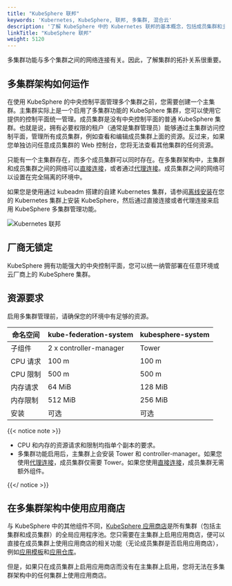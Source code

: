 ```yaml
---
title: "KubeSphere 联邦"
keywords: 'Kubernetes, KubeSphere, 联邦, 多集群, 混合云'
description: '了解 KubeSphere 中的 Kubernetes 联邦的基本概念，包括成员集群和主集群。'
linkTitle: "KubeSphere 联邦"
weight: 5120
---
```


多集群功能与多个集群之间的网络连接有关。因此，了解集群的拓扑关系很重要。

## 多集群架构如何运作

在使用 KubeSphere 的中央控制平面管理多个集群之前，您需要创建一个主集群。主集群实际上是一个启用了多集群功能的 KubeSphere 集群，您可以使用它提供的控制平面统一管理。成员集群是没有中央控制平面的普通 KubeSphere 集群。也就是说，拥有必要权限的租户（通常是集群管理员）能够通过主集群访问控制平面，管理所有成员集群，例如查看和编辑成员集群上面的资源。反过来，如果您单独访问任意成员集群的 Web 控制台，您将无法查看其他集群的任何资源。

只能有一个主集群存在，而多个成员集群可以同时存在。在多集群架构中，主集群和成员集群之间的网络可以[直接连接](../../enable-multicluster/direct-connection/)，或者通过[代理连接](../../enable-multicluster/agent-connection/)。成员集群之间的网络可以设置在完全隔离的环境中。

如果您是使用通过 kubeadm 搭建的自建 Kubernetes 集群，请参阅[离线安装](../../../installing-on-kubernetes/on-prem-kubernetes/install-ks-on-linux-airgapped/)在您的 Kubernetes 集群上安装 KubeSphere，然后通过直接连接或者代理连接来启用 KubeSphere 多集群管理功能。

![Kubernetes 联邦](/images/docs/v3.3/zh-cn/multicluster-management/introduction/kubesphere-federation/kubesphere-federation.png)

## 厂商无锁定

KubeSphere 拥有功能强大的中央控制平面，您可以统一纳管部署在任意环境或云厂商上的 KubeSphere 集群。

## 资源要求

启用多集群管理前，请确保您的环境中有足够的资源。

| 命名空间 | kube-federation-system | kubesphere-system |
| -------- | ---------------------- | ----------------- |
| 子组件   | 2 x controller-manager  | Tower             |
| CPU 请求 | 100 m                  | 100 m             |
| CPU 限制 | 500 m                  | 500 m             |
| 内存请求 | 64 MiB                 | 128 MiB           |
| 内存限制 | 512 MiB                | 256 MiB           |
| 安装     | 可选                   | 可选              |

{{< notice note >}}

- CPU 和内存的资源请求和限制均指单个副本的要求。
- 多集群功能启用后，主集群上会安装 Tower 和 controller-manager。如果您使用[代理连接](../../../multicluster-management/enable-multicluster/agent-connection/)，成员集群仅需要 Tower。如果您使用[直接连接](../../../multicluster-management/enable-multicluster/direct-connection/)，成员集群无需额外组件。

{{</ notice >}}

## 在多集群架构中使用应用商店

与 KubeSphere 中的其他组件不同，[KubeSphere 应用商店](../../../pluggable-components/app-store/)是所有集群（包括主集群和成员集群）的全局应用程序池。您只需要在主集群上启用应用商店，便可以直接在成员集群上使用应用商店的相关功能（无论成员集群是否启用应用商店），例如[应用模板](../../../project-user-guide/application/app-template/)和[应用仓库](../../../workspace-administration/app-repository/import-helm-repository/)。

但是，如果只在成员集群上启用应用商店而没有在主集群上启用，您将无法在多集群架构中的任何集群上使用应用商店。